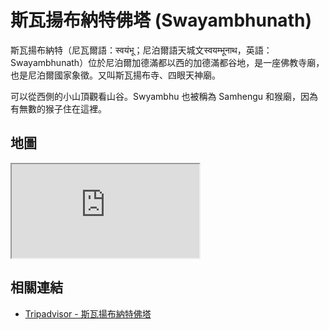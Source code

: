 # 斯瓦揚布納特佛塔 (Swayambhunath)

斯瓦揚布納特（尼瓦爾語：स्वयंभू；尼泊爾語天城文स्वयम्भूनाथ，英語：Swayambhunath）位於尼泊爾加德滿都以西的加德滿都谷地，是一座佛教寺廟，也是尼泊爾國家象徵。又叫斯瓦揚布寺、四眼天神廟。

可以從西側的小山頂觀看山谷。Swyambhu 也被稱為 Samhengu 和猴廟，因為有無數的猴子住在這裡。

## 地圖

<iframe src="https://www.google.com/maps/embed?pb=!1m18!1m12!1m3!1d3532.0772958275898!2d85.29039571021865!3d27.71489963064274!2m3!1f0!2f0!3f0!3m2!1i1024!2i768!4f13.1!3m3!1m2!1s0x39eb188d9b82c8ad%3A0xae31bde410797bf7!2sSwoyambhu%20Mahachaitya!5e0!3m2!1sen!2stw!4v1690718123502!5m2!1sen!2stw" loading="lazy" referrerpolicy="no-referrer-when-downgrade"></iframe>

## 相關連結

- [Tripadvisor - 斯瓦揚布納特佛塔](https://www.tripadvisor.com.tw/Attraction_Review-g293890-d2018892-Reviews-Swayambhunath_Temple-Kathmandu_Kathmandu_Valley_Bagmati_Zone_Central_Region.html)
